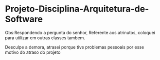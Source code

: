 # Projeto-Disciplina-Arquitetura-de-Software 

Obs:Respondendo a pergunta do senhor,  Referente aos atrinutos, coloquei para utilizar em outras classes tambem. 

Desculpe a demora, atrasei porque tive problemas pessoais por esse motivo 
do atraso do projeto
